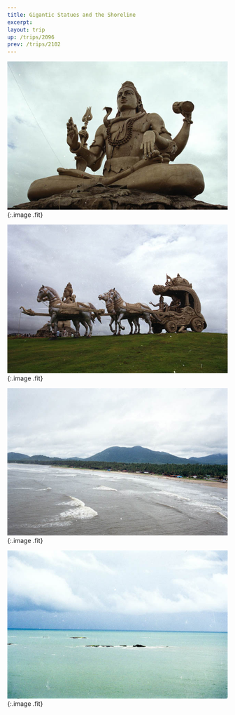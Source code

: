 ```yaml
---
title: Gigantic Statues and the Shoreline
excerpt: 
layout: trip
up: /trips/2096
prev: /trips/2102
---
```



![wf-24.jpg](/images/trips/wf2003/wf-24.jpg 'wf-24.jpg'){:.image .fit}


![wf-26.jpg](/images/trips/wf2003/wf-26.jpg 'wf-26.jpg'){:.image .fit}


![wf-25.jpg](/images/trips/wf2003/wf-25.jpg 'wf-25.jpg'){:.image .fit}


![wf-23.jpg](/images/trips/wf2003/wf-23.jpg 'wf-23.jpg'){:.image .fit}




